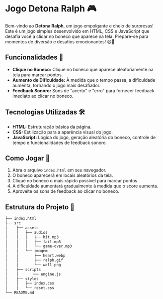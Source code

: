 # Jogo Detona Ralph 🎮

Bem-vindo ao **Detona Ralph**, um jogo empolgante e cheio de surpresas! Este é um jogo simples desenvolvido em HTML, CSS e JavaScript que desafia você a clicar no boneco que aparece na tela. Prepare-se para momentos de diversão e desafios emocionantes! 😄🎉

## Funcionalidades 🚀

- **Clique no Boneco:** Clique no boneco que aparece aleatoriamente na tela para marcar pontos.
- **Aumento de Dificuldade:** À medida que o tempo passa, a dificuldade aumenta, tornando o jogo mais desafiador.
- **Feedback Sonoro:** Sons de "acerto" e "erro" para fornecer feedback imediato ao clicar no boneco.

## Tecnologias Utilizadas 🛠️

- **HTML:** Estruturação básica da página.
- **CSS:** Estilização para a aparência visual do jogo.
- **JavaScript:** Lógica do jogo, geração aleatória do boneco, controle de tempo e funcionalidades de feedback sonoro.

## Como Jogar 🎯

1. Abra o arquivo `index.html` em seu navegador.
2. O boneco aparecerá em locais aleatórios da tela.
3. Clique no boneco o mais rápido possível para marcar pontos.
4. A dificuldade aumentará gradualmente à medida que o score aumenta.
5. Aproveite os sons de feedback ao clicar no boneco.

## Estrutura do Projeto 📂

```bash
├── index.html
├── src
│    ├── assets
│    │   ├── audios
│    │   │   ├── hit.mp3
│    │   │   ├── fail.mp3
│    │   │   └── game-over.mp3
│    │   └── imagem
│    │       ├── heart.webp
│    │       ├── ralph.gif
│    │       └── wall.png
│    ├── scripts
│    │      └── engine.js
│    ├── styles
│    │   ├── index.css
│    │   └── reset.css
└── README.md
